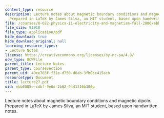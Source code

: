 ```yaml
---
content_type: resource
description: Lecture notes about magnetic boundary conditions and magnetic dipole.
  Prepared in LaTeX by James Silva, an MIT student, based upon handwritten notes.
file: /courses/8-022-physics-ii-electricity-and-magnetism-fall-2006/ebb0085ecdbf9e0d2b629441316b300b_lecture27.pdf
file_size: 91918
file_type: application/pdf
hide_download: true
hide_download_original: null
learning_resource_types:
- Lecture Notes
license: https://creativecommons.org/licenses/by-nc-sa/4.0/
ocw_type: OCWFile
parent_title: Lecture Notes
parent_type: CourseSection
parent_uid: 40ce783f-f31e-d750-d8ab-3fb0cc415acb
resourcetype: Document
title: lecture27.pdf
uid: ebb0085e-cdbf-9e0d-2b62-9441316b300b
---
```

Lecture notes about magnetic boundary conditions and magnetic dipole. Prepared in LaTeX by James Silva, an MIT student, based upon handwritten notes.